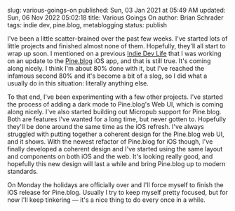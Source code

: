 slug: various-goings-on
published: Sun, 03 Jan 2021 at 05:49 AM
updated: Sun, 06 Nov 2022 05:02:18 
title: Various Goings On
author: Brian Schrader
tags: indie dev, pine.blog, metablogging
status: publish

I've been a little scatter-brained over the past few weeks. I've started lots of little projects and finished almost none of them. Hopefully, they'll all start to wrap up soon. I mentioned on a previous [Indie Dev Life][1] that I was working on an update to the [Pine.blog][2] iOS app, and that is still true. It's coming along nicely. I think I'm about 80% done with it, but I've reached the infamous second 80% and it's become a bit of a slog, so I did what a usually do in this situation: literally anything else.

To that end, I've been experimenting with a few other projects. I've started the process of adding a dark mode to Pine.blog's Web UI, which is coming along nicely. I've also started building out Micropub support for Pine.blog. Both are features I've wanted for a long time, but never gotten to. Hopefully they'll be done around the same time as the iOS refresh. I've always struggled with putting together a coherent design for the Pine.blog web UI, and it shows. With the newest refactor of Pine.blog for iOS though, I've finally developed a coherent design and I've started using the same layout and components on both iOS and the web. It's looking really good, and hopefully this new design will last a while and bring Pine.blog up to modern standards.

On Monday the holidays are officially over and I'll force myself to finish the iOS release for Pine.blog. Usually I try to keep myself pretty focused, but for now I'll keep tinkering &mdash; it's a nice thing to do every once in a while.

[1]: https://indiedevlife.fm
[2]: https://pine.blog
